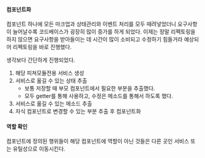 #### 컴포넌트화
컴포넌트 하나에 모든 마크업과 상태관리와 이벤트 처리를 모두 때려넣었더니 요구사항이 늘어날수록 코드베이스가 굉장히 많이 증가를 하게 되었다.
이제는 정말 리펙토링을 하지 않으면 요구사항을 받아들이는 데 시간이 많이 소비되고 수정하기 힘들거라 예상되어 리펙토링을 바로 진행했다.

생각보다 간단하게 진행되었다.
1. 해당 피쳐모듈전용 서비스 생성
2. 서비스로 옮길 수 있는 상태 추출
   - 보통 저장할 때 부모 컴포넌트에서 필요한 부분을 추출했다.
   - 모두 getter를 통해 사용하고, 수정은 메소드를 통해서 하도록 했다.
3. 서비스로 옮길 수 있는 메소드 추출
4. 자식 컴포넌트로 변경할 수 있는 부분 추출 후 컴포넌트화

#### 역할 확인
컴포넌트에 정의된 행위들이 해당 컴포넌트에 역할이 아닌 것들은 다른 곳인 서비스 또는 유틸성으로 이동시킨다.